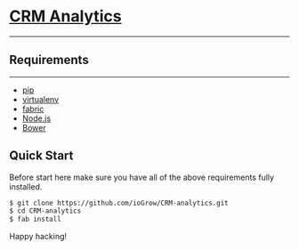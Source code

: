 # [CRM Analytics](https://github.com/ioGrow/CRM-analytics)
***
## Requirements
---------------
  - [pip](https://pip.pypa.io/en/stable/installing/#install-pip)
  - [virtualenv](http://virtualenv.readthedocs.org/en/latest/installation.html)
  - [fabric](http://www.fabfile.org/installing.html)
  - [Node.js](https://nodejs.org/)
  - [Bower](http://bower.io/#install-bower)
  
## Quick Start

Before start here make sure you have all of the above requirements fully installed.

```sh
$ git clone https://github.com/ioGrow/CRM-analytics.git
$ cd CRM-analytics
$ fab install
```

Happy hacking!
